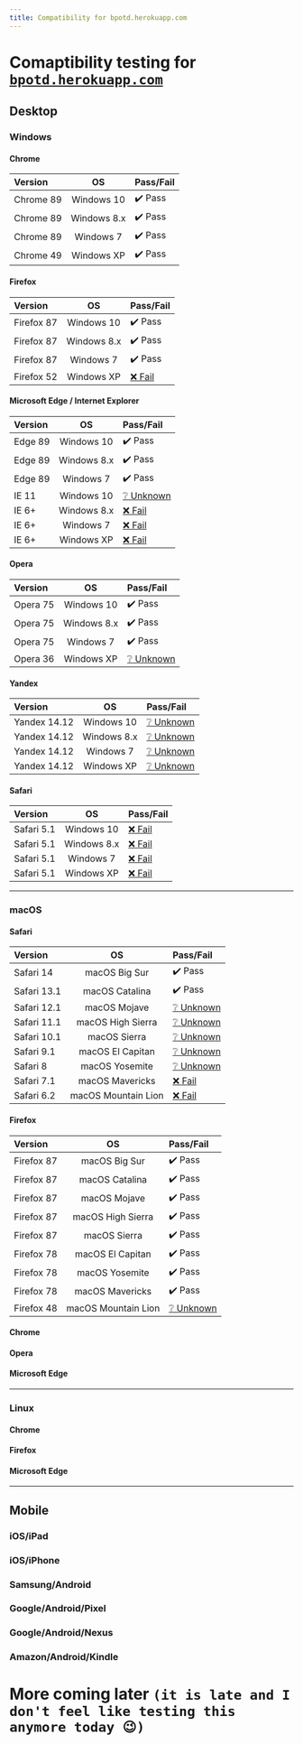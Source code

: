 ```yaml
---
title: Compatibility for bpotd.herokuapp.com
---
```


# Comaptibility testing for [```bpotd.herokuapp.com```](https://bpotd.herokuapp.com)
## Desktop
### Windows
#### Chrome
| Version | OS | Pass/Fail | 
| :--- | :---: | :--- |
| Chrome 89 | Windows 10 |  ✔️ Pass |
| Chrome 89 | Windows 8.x | ✔️ Pass |
| Chrome 89 | Windows 7 | ✔️ Pass |
| Chrome 49 | Windows XP | ✔️ Pass |
#### Firefox
| Version | OS | Pass/Fail | 
| :--- | :---: | :--- |
| Firefox 87 | Windows 10 |  ✔️ Pass |
| Firefox 87 | Windows 8.x | ✔️ Pass |
| Firefox 87 | Windows 7 | ✔️ Pass |
| Firefox 52 | Windows XP | [❌ Fail](#firefox-52-on-windows) |
#### Microsoft Edge / Internet Explorer
| Version | OS | Pass/Fail | 
| :--- | :---: | :--- |
| Edge 89 | Windows 10 | ✔️ Pass |
| Edge 89 | Windows 8.x | ✔️ Pass |
| Edge 89 | Windows 7 | ✔️ Pass |
| IE 11 | Windows 10 | [❔ Unknown](#ie-on-windows) | ```download fail, menu fail```
| IE 6+ | Windows 8.x | [❌ Fail](#ie-on-windows) | ```above```
| IE 6+ | Windows 7 | [❌ Fail](#ie-on-windows) | ```above```
| IE 6+ | Windows XP | [❌ Fail](#ie-on-windows) | ```above```
#### Opera
| Version | OS | Pass/Fail | 
| :--- | :---: | :--- |
| Opera 75 | Windows 10 | ✔️ Pass |
| Opera 75 | Windows 8.x | ✔️ Pass |
| Opera 75 | Windows 7 | ✔️ Pass |
| Opera 36 | Windows XP | [❔ Unknown](#opera-36-on-windows) | ```menu fail```
#### Yandex
| Version | OS | Pass/Fail |
| :--- | :---: | :--- |
| Yandex 14.12 | Windows 10 | [❔ Unknown](#yandex-on-windows) | ```menu not working```
| Yandex 14.12 | Windows 8.x | [❔ Unknown](#yandex-on-windows) | ```menu not working```
| Yandex 14.12 | Windows 7 | [❔ Unknown](#yandex-on-windows) | ```menu not working```
| Yandex 14.12 | Windows XP | [❔ Unknown](#yandex-on-windows) | ```menu not working```
#### Safari
| Version | OS | Pass/Fail | 
| :--- | :---: | :--- |
| Safari 5.1 | Windows 10 | [❌ Fail](#safari_on_windows) | ```menu not working, download not working (open in new page.)```
| Safari 5.1 | Windows 8.x | [❌ Fail](#safari_on_windows) | ```menu not working, download not working (open in new page.)```
| Safari 5.1 | Windows 7 | [❌ Fail](#safari_on_windows) | ```menu not working, download not working (open in new page.)```
| Safari 5.1 | Windows XP | [❌ Fail](#safari_on_windows) | ```menu not working, download not working (open in new page.)```
---
### macOS
#### Safari
| Version | OS | Pass/Fail | 
| :--- | :---: | :--- |
| Safari 14 | macOS Big Sur | ✔️ Pass |
| Safari 13.1 | macOS Catalina | ✔️ Pass |
| Safari 12.1 | macOS Mojave | [❔ Unknown](#safari_on_macos_mojave) | ```menu not working```
| Safari 11.1 | macOS High Sierra | [❔ Unknown](#safari_on_macos_high_sierra) | ```menu not working```
| Safari 10.1 | macOS Sierra | [❔ Unknown](#safari_on_macos_sierra) | ```menu not working```
| Safari 9.1 | macOS El Capitan | [❔ Unknown](#safari_on_macos_el_capitan) | ```download broke, settigns broke```
| Safari 8 | macOS Yosemite | [❔ Unknown](#safari_on_macos_yosemite) | ```download broke, settings broke```
| Safari 7.1 | macOS Mavericks | [❌ Fail](#safari_on_macos_el_capitan) | ```download broke, settings broke```
| Safari 6.2 | macOS Mountain Lion | [❌ Fail](#safari_on_macos_mountain_lion) | ```download broke, settings broke```
#### Firefox
| Version | OS | Pass/Fail | 
| :--- | :---: | :--- |
| Firefox 87 | macOS Big Sur | ✔️ Pass |
| Firefox 87 | macOS Catalina | ✔️ Pass |
| Firefox 87 | macOS Mojave | ✔️ Pass |
| Firefox 87 | macOS High Sierra | ✔️ Pass |
| Firefox 87 | macOS Sierra | ✔️ Pass |
| Firefox 78 | macOS El Capitan | ✔️ Pass |
| Firefox 78 | macOS Yosemite | ✔️ Pass |
| Firefox 78 | macOS Mavericks | ✔️ Pass |
| Firefox 48 | macOS Mountain Lion | [❔ Unknown](#firefox_on_macos_mountain_lion) | ```settings menu```
#### Chrome
#### Opera
#### Microsoft Edge
---
### Linux
#### Chrome
#### Firefox
#### Microsoft Edge
---
## Mobile
### iOS/iPad
### iOS/iPhone
### Samsung/Android
### Google/Android/Pixel
### Google/Android/Nexus
### Amazon/Android/Kindle

# **__More coming later__** ```(it is late and I don't feel like testing this anymore today 😉)```


